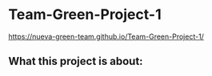 # Team-Green-Project-1

https://nueva-green-team.github.io/Team-Green-Project-1/

## What this project is about:
